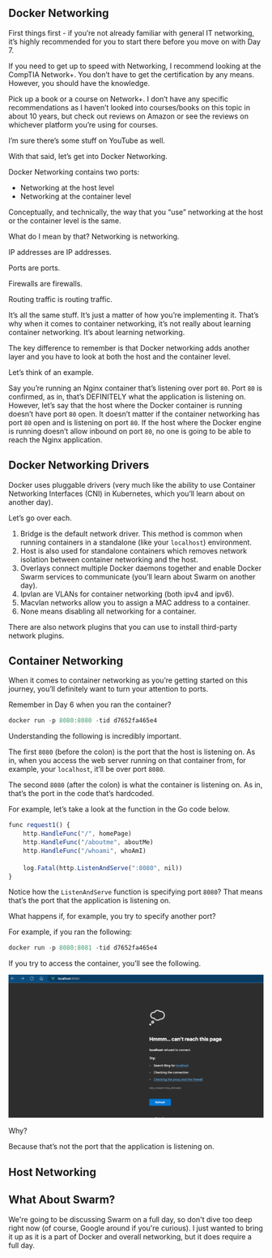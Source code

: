 ## Docker Networking

First things first - if you’re not already familiar with general IT networking, it’s highly recommended for you to start there before you move on with Day 7.

If you need to get up to speed with Networking, I recommend looking at the CompTIA Network+. You don’t have to get the certification by any means. However, you should have the knowledge.

Pick up a book or a course on Network+. I don’t have any specific recommendations as I haven’t looked into courses/books on this topic in about 10 years, but check out reviews on Amazon or see the reviews on whichever platform you’re using for courses.

I’m sure there’s some stuff on YouTube as well.

With that said, let’s get into Docker Networking.

Docker Networking contains two ports:

- Networking at the host level
- Networking at the container level

Conceptually, and technically, the way that you “use” networking at the host or the container level is the same.

What do I mean by that? Networking is networking.

IP addresses are IP addresses.

Ports are ports.

Firewalls are firewalls.

Routing traffic is routing traffic.

It’s all the same stuff. It’s just a matter of how you’re implementing it.  That’s why when it comes to container networking, it’s not really about learning container networking. It’s about learning networking.

The key difference to remember is that Docker networking adds another layer and you have to look at both the host and the container level.

Let’s think of an example.

Say you’re running an Nginx container that’s listening over port `80`. Port `80` is confirmed, as in, that’s DEFINITELY what the application is listening on. However, let’s say that the host where the Docker container is running doesn’t have port `80` open. It doesn’t matter if the container networking has port `80` open and is listening on port `80`. If the host where the Docker engine is running doesn’t allow inbound on port `80`, no one is going to be able to reach the Nginx application.

## Docker Networking Drivers

Docker uses pluggable drivers (very much like the ability to use Container Networking Interfaces (CNI) in Kubernetes, which you’ll learn about on another day).

Let’s go over each.

1. Bridge is the default network driver. This method is common when running containers in a standalone (like your `localhost`) environment.
2. Host is also used for standalone containers which removes network isolation between container networking and the host.
3. Overlays connect multiple Docker daemons together and enable Docker Swarm services to communicate (you’ll learn about Swarm on another day).
4. Ipvlan are VLANs for container networking (both ipv4 and ipv6).
5. Macvlan networks allow you to assign a MAC address to a container.
6. None means disabling all networking for a container.

There are also network plugins that you can use to install third-party network plugins.

## Container Networking

When it comes to container networking as you’re getting started on this journey, you’ll definitely want to turn your attention to ports.

Remember in Day 6 when you ran the container?

```jsx
docker run -p 8080:8080 -tid d7652fa465e4
```

Understanding the following is incredibly important.

The first `8080` (before the colon) is the port that the host is listening on. As in, when you access the web server running on that container from, for example, your `localhost`, it’ll be over port `8080`.

The second `8080` (after the colon) is what the container is listening on. As in, that’s the port in the code that’s hardcoded.

For example, let’s take a look at the function in the Go code below.

```jsx
func request1() {
	http.HandleFunc("/", homePage)
	http.HandleFunc("/aboutme", aboutMe)
	http.HandleFunc("/whoami", whoAmI)

	log.Fatal(http.ListenAndServe(":8080", nil))
}
```

Notice how the `ListenAndServe` function is specifying port `8080`? That means that’s the port that the application is listening on.

What happens if, for example, you try to specify another port?

For example, if you ran the following:

```jsx
docker run -p 8080:8081 -tid d7652fa465e4
```

If you try to access the container, you’ll see the following.

![Untitled](../images/21.png)

Why?

Because that’s not the port that the application is listening on.

## Host Networking

## What About Swarm?
We're going to be discussing Swarm on a full day, so don't dive too deep right now (of course, Google around if you're curious). I just wanted to bring it up as it is a part of Docker and overall networking, but it does require a full day.